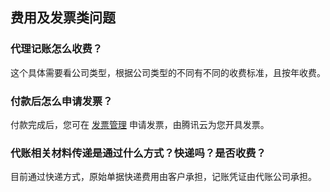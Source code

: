 
## 费用及发票类问题

### 代理记账怎么收费？

这个具体需要看公司类型，根据公司类型的不同有不同的收费标准，且按年收费。

### 付款后怎么申请发票？

付款完成后，您可在 [发票管理](https://console.cloud.tencent.com/expense/invoice?tab=CloudMarket) 申请发票，由腾讯云为您开具发票。

### 代账相关材料传递是通过什么方式？快递吗？是否收费？

目前通过快递方式，原始单据快递费用由客户承担，记账凭证由代账公司承担。

